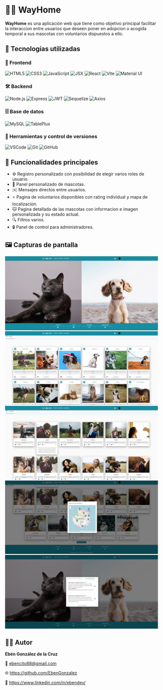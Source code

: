 # 🐶🐱 WayHome

**WayHome** es una aplicación web que tiene como objetivo principal facilitar la interaccion entre usuarios que deseen poner en adopcion o acogida temporal a sus mascotas con voluntarios dispuestos a ello.

## 🚀 Tecnologías utilizadas

### 🧩 Frontend
![HTML5](https://img.shields.io/badge/HTML5-E34F26?style=for-the-badge&logo=html5&logoColor=white)
![CSS3](https://img.shields.io/badge/CSS3-1572B6?style=for-the-badge&logo=css3&logoColor=white)
![JavaScript](https://img.shields.io/badge/JavaScript-F7DF1E?style=for-the-badge&logo=javascript&logoColor=black)
![JSX](https://img.shields.io/badge/JSX-61DAFB?style=for-the-badge&logo=react&logoColor=black)
![React](https://img.shields.io/badge/React-20232A?style=for-the-badge&logo=react&logoColor=61DAFB)
![Vite](https://img.shields.io/badge/Vite-646CFF?style=for-the-badge&logo=vite&logoColor=white)
![Material UI](https://img.shields.io/badge/Material--UI-007FFF?style=for-the-badge&logo=mui&logoColor=white)


### 🛠️ Backend
![Node.js](https://img.shields.io/badge/Node.js-339933?style=for-the-badge&logo=nodedotjs&logoColor=white)
![Express](https://img.shields.io/badge/Express.js-000000?style=for-the-badge&logo=express&logoColor=white)
![JWT](https://img.shields.io/badge/JWT-000000?style=for-the-badge&logo=jsonwebtokens&logoColor=white)
![Sequelize](https://img.shields.io/badge/Sequelize-52B0E7?style=for-the-badge&logo=sequelize&logoColor=white)
![Axios](https://img.shields.io/badge/Axios-5A29E4?style=for-the-badge&logo=axios&logoColor=white)

### 🗄️ Base de datos
![MySQL](https://img.shields.io/badge/MySQL-005C84?style=for-the-badge&logo=mysql&logoColor=white)
![TablePlus](https://img.shields.io/badge/TablePlus-FFCC00?style=for-the-badge&logoColor=black)


### 🧰 Herramientas y control de versiones
![VSCode](https://img.shields.io/badge/VS%20Code-007ACC?style=for-the-badge&logo=visualstudiocode&logoColor=white)
![Git](https://img.shields.io/badge/Git-F05032?style=for-the-badge&logo=git&logoColor=white)
![GitHub](https://img.shields.io/badge/GitHub-181717?style=for-the-badge&logo=github&logoColor=white)


## 🎯 Funcionalidades principales

- ⚙ Registro personalizado con posibilidad de elegir varios roles de usuario.
- 🐶 Panel personalizado de mascotas.
- ✉️ Mensajes directos entre usuarios.
- ⭐️ Pagina de voluntarios disponibles con rating individual y mapa de localizacion.
- 🐱 Pagina detallada de las mascotas con informacion e imagen personalizada y su estado actual.
- 🔍 Filtros varios.
- 🔒 Panel de control para administradores.


## 🖼️ Capturas de pantalla

![Portada](projet-3/public/screenshots/2.jpg)
![Mascotas](projet-3/public/screenshots/3.jpg)
![Voluntarios](projet-3/public/screenshots/4.jpg)
![Localizacion](projet-3/public/screenshots/5.jpg)
![Mensajes](projet-3/public/screenshots/7.jpg)

## 👨‍💻 Autor

**Ebén González de la Cruz**

📧 ebencito88@gmail.com

🌐 https://github.com/EbenGonzalez

💼 https://www.linkedin.com/in/ebendev/
